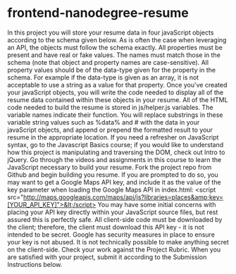 # frontend-nanodegree-resume
In this project you will store your resume data in four javaScript objects according to the schema given below. As is often the case when leveraging an API, the objects must follow the schema exactly. All properties must be present and have real or fake values. The names must match those in the schema (note that object and property names are case-sensitive). All property values should be of the data-type given for the property in the schema. For example if the data-type is given as an array, it is not acceptable to use a string as a value for that property. Once you've created your javaScript objects, you will write the code needed to display all of the resume data contained within these objects in your resume. All of the HTML code needed to build the resume is stored in js/helper.js variables. The variable names indicate their function. You will replace substrings in these variable string values such as %data% and # with the data in your javaScript objects, and append or prepend the formatted result to your resume in the appropriate location. If you need a refresher on JavaScript syntax, go to the Javascript Basics course; if you would like to understand how this project is manipulating and traversing the DOM, check out Intro to jQuery. Go through the videos and assignments in this course to learn the JavaScript necessary to build your resume. Fork the project repo from Github and begin building you resume. If you are prompted to do so, you may want to get a Google Maps API key, and include it as the value of the key parameter when loading the Google Maps API in index.html: &lt;script src="http://maps.googleapis.com/maps/api/js?libraries=places&amp;key=[YOUR_API_KEY]">&lt;/script> You may have some initial concerns with placing your API key directly within your JavaScript source files, but rest assured this is perfectly safe. All client-side code must be downloaded by the client; therefore, the client must download this API key - it is not intended to be secret. Google has security measures in place to ensure your key is not abused. It is not technically possible to make anything secret on the client-side. Check your work against the Project Rubric. When you are satisfied with your project, submit it according to the Submission Instructions below.
